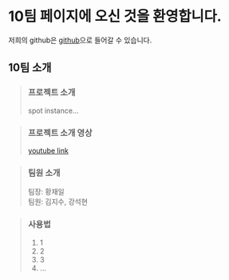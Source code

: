 # 10팀 페이지에 오신 것을 환영합니다.

저희의 github은 [github](https://github.com/kookmin-sw/capstone-2023-10)으로 들어갈 수 있습니다.

## 10팀 소개

> ### 프로젝트 소개
> spot instance...

> ### 프로젝트 소개 영상
> [youtube link](https://youtube.com)

> ### 팀원 소개
> 팀장: 황재일\
 팀원: 김지수, 강석현

> ### 사용법
> 1. 1
> 2. 2
> 3. 3
> 4. ...


